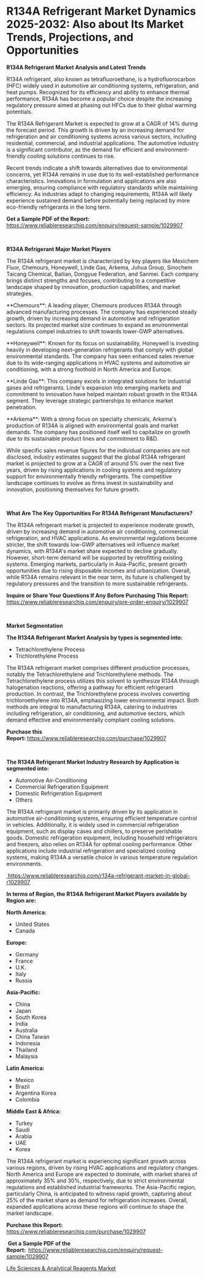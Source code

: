 <p><h1>R134A Refrigerant Market Dynamics 2025-2032: Also about Its Market Trends, Projections, and Opportunities</h1></p><p><strong>R134A Refrigerant Market Analysis and Latest Trends</strong></p>
<p><p>R134A refrigerant, also known as tetrafluoroethane, is a hydrofluorocarbon (HFC) widely used in automotive air conditioning systems, refrigeration, and heat pumps. Recognized for its efficiency and ability to enhance thermal performance, R134A has become a popular choice despite the increasing regulatory pressure aimed at phasing out HFCs due to their global warming potentials.</p><p>The R134A Refrigerant Market is expected to grow at a CAGR of 14% during the forecast period. This growth is driven by an increasing demand for refrigeration and air conditioning systems across various sectors, including residential, commercial, and industrial applications. The automotive industry is a significant contributor, as the demand for efficient and environment-friendly cooling solutions continues to rise.</p><p>Recent trends indicate a shift towards alternatives due to environmental concerns, yet R134A remains in use due to its well-established performance characteristics. Innovations in formulation and applications are also emerging, ensuring compliance with regulatory standards while maintaining efficiency. As industries adapt to changing requirements, R134A will likely experience sustained demand before potentially being replaced by more eco-friendly refrigerants in the long term.</p></p>
<p><strong>Get a Sample PDF of the Report:&nbsp;</strong> <a href="https://www.reliableresearchiq.com/enquiry/request-sample/1029907?utm_campaign=3276&utm_medium=2&utm_source=Github&utm_content=ia&utm_term=21032025&utm_id=r134a-refrigerant">https://www.reliableresearchiq.com/enquiry/request-sample/1029907</a></p>
<p>&nbsp;</p>
<p><strong>R134A Refrigerant Major Market Players</strong></p>
<p><p>The R134A refrigerant market is characterized by key players like Mexichem Fluor, Chemours, Honeywell, Linde Gas, Arkema, Juhua Group, Sinochem Taicang Chemical, Bailian, Dongyue Federation, and Sanmei. Each company brings distinct strengths and focuses, contributing to a competitive landscape shaped by innovation, production capabilities, and market strategies.</p><p>**Chemours**: A leading player, Chemours produces R134A through advanced manufacturing processes. The company has experienced steady growth, driven by increasing demand in automotive and refrigeration sectors. Its projected market size continues to expand as environmental regulations compel industries to shift towards lower-GWP alternatives.</p><p>**Honeywell**: Known for its focus on sustainability, Honeywell is investing heavily in developing next-generation refrigerants that comply with global environmental standards. The company has seen enhanced sales revenue due to its wide-ranging applications in HVAC systems and automotive air conditioning, with a strong foothold in North America and Europe.</p><p>**Linde Gas**: This company excels in integrated solutions for industrial gases and refrigerants. Linde's expansion into emerging markets and commitment to innovation have helped maintain robust growth in the R134A segment. They leverage strategic partnerships to enhance market penetration.</p><p>**Arkema**: With a strong focus on specialty chemicals, Arkema's production of R134A is aligned with environmental goals and market demands. The company has positioned itself well to capitalize on growth due to its sustainable product lines and commitment to R&D.</p><p>While specific sales revenue figures for the individual companies are not disclosed, industry estimates suggest that the global R134A refrigerant market is projected to grow at a CAGR of around 5% over the next five years, driven by rising applications in cooling systems and regulatory support for environmentally friendly refrigerants. The competitive landscape continues to evolve as firms invest in sustainability and innovation, positioning themselves for future growth.</p></p>
<p>&nbsp;</p>
<p><strong>What Are The Key Opportunities For R134A Refrigerant Manufacturers?</strong></p>
<p><p>The R134A refrigerant market is projected to experience moderate growth, driven by increasing demand in automotive air conditioning, commercial refrigeration, and HVAC applications. As environmental regulations become stricter, the shift towards low-GWP alternatives will influence market dynamics, with R134A's market share expected to decline gradually. However, short-term demand will be supported by retrofitting existing systems. Emerging markets, particularly in Asia-Pacific, present growth opportunities due to rising disposable incomes and urbanization. Overall, while R134A remains relevant in the near term, its future is challenged by regulatory pressures and the transition to more sustainable refrigerants.</p></p>
<p><strong>Inquire or Share Your Questions If Any Before Purchasing This Report:</strong> <a href="https://www.reliableresearchiq.com/enquiry/pre-order-enquiry/1029907?utm_campaign=3276&utm_medium=2&utm_source=Github&utm_content=ia&utm_term=21032025&utm_id=r134a-refrigerant">https://www.reliableresearchiq.com/enquiry/pre-order-enquiry/1029907</a></p>
<p>&nbsp;</p>
<p><strong>Market Segmentation</strong></p>
<p><strong>The R134A Refrigerant Market Analysis by types is segmented into:</strong></p>
<p><ul><li>Tetrachlorethylene Process</li><li>Trichlorethylene Process</li></ul></p>
<p><p>The R134A refrigerant market comprises different production processes, notably the Tetrachlorethylene and Trichlorethylene methods. The Tetrachlorethylene process utilizes this solvent to synthesize R134A through halogenation reactions, offering a pathway for efficient refrigerant production. In contrast, the Trichlorethylene process involves converting trichloroethylene into R134A, emphasizing lower environmental impact. Both methods are integral to manufacturing R134A, catering to industries including refrigeration, air conditioning, and automotive sectors, which demand effective and environmentally compliant cooling solutions.</p></p>
<p><strong>Purchase this Report:&nbsp;</strong><a href="https://www.reliableresearchiq.com/purchase/1029907?utm_campaign=3276&utm_medium=2&utm_source=Github&utm_content=ia&utm_term=21032025&utm_id=r134a-refrigerant">https://www.reliableresearchiq.com/purchase/1029907</a></p>
<p>&nbsp;</p>
<p><strong>The R134A Refrigerant Market Industry Research by Application is segmented into:</strong></p>
<p><ul><li>Automotive Air-Conditioning</li><li>Commercial Refrigeration Equipment</li><li>Domestic Refrigeration Equipment</li><li>Others</li></ul></p>
<p><p>The R134A refrigerant market is primarily driven by its application in automotive air-conditioning systems, ensuring efficient temperature control in vehicles. Additionally, it is widely used in commercial refrigeration equipment, such as display cases and chillers, to preserve perishable goods. Domestic refrigeration equipment, including household refrigerators and freezers, also relies on R134A for optimal cooling performance. Other applications include industrial refrigeration and specialized cooling systems, making R134A a versatile choice in various temperature regulation environments.</p></p>
<p><a href="https://www.reliableresearchiq.com/r134a-refrigerant-market-in-global-r1029907?utm_campaign=3276&utm_medium=2&utm_source=Github&utm_content=ia&utm_term=21032025&utm_id=r134a-refrigerant">&nbsp;https://www.reliableresearchiq.com/r134a-refrigerant-market-in-global-r1029907</a></p>
<p><strong>In terms of Region, the R134A Refrigerant Market Players available by Region are:</strong></p>
<p>
    <p> <strong> North America: </strong>
        <ul>
            <li>United States</li>
            <li>Canada</li>
        </ul>
        </p> 
    <p> <strong> Europe: </strong>
        <ul>
            <li>Germany</li>
            <li>France</li>
            <li>U.K.</li>
            <li>Italy</li>
            <li>Russia</li>
        </ul>
        </p> 
    <p> <strong> Asia-Pacific: </strong>
        <ul>
            <li>China</li>
            <li>Japan</li>
            <li>South Korea</li>
            <li>India</li>
            <li>Australia</li>
            <li>China Taiwan</li>
            <li>Indonesia</li>
            <li>Thailand</li>
            <li>Malaysia</li>
        </ul>
        </p> 
    <p> <strong> Latin America: </strong>
        <ul>
            <li>Mexico</li>
            <li>Brazil</li>
            <li>Argentina Korea</li>
            <li>Colombia</li>
        </ul>
        </p> 
    <p> <strong> Middle East & Africa: </strong>
        <ul>
            <li>Turkey</li>
            <li>Saudi</li>
            <li>Arabia</li>
            <li>UAE</li>
            <li>Korea</li>
        </ul>
    </p>
    </p>
<p><p>The R134A refrigerant market is experiencing significant growth across various regions, driven by rising HVAC applications and regulatory changes. North America and Europe are expected to dominate, with market shares of approximately 35% and 30%, respectively, due to strict environmental regulations and established industrial frameworks. The Asia-Pacific region, particularly China, is anticipated to witness rapid growth, capturing about 25% of the market share as demand for refrigeration increases. Overall, expanded applications across these regions will continue to shape the market landscape.</p></p>
<p><strong>Purchase this Report: </strong><a href="https://www.reliableresearchiq.com/purchase/1029907?utm_campaign=3276&utm_medium=2&utm_source=Github&utm_content=ia&utm_term=21032025&utm_id=r134a-refrigerant">https://www.reliableresearchiq.com/purchase/1029907</a></p>
<p>&nbsp;<strong>Get a Sample PDF of the Report:&nbsp;&nbsp;</strong><a href="https://www.reliableresearchiq.com/enquiry/request-sample/1029907?utm_campaign=3276&utm_medium=2&utm_source=Github&utm_content=ia&utm_term=21032025&utm_id=r134a-refrigerant">https://www.reliableresearchiq.com/enquiry/request-sample/1029907</a></p>
<p><strong></strong></p>
<p><p><a href="https://github.com/ikokwuihepa/Market-Research-Report-List-1/blob/main/life-sciences-analytical-reagents-market.md?utm_campaign=3276&utm_medium=2&utm_source=Github&utm_content=ia&utm_term=21032025&utm_id=r134a-refrigerant">Life Sciences & Analytical Reagents Market</a></p></p>